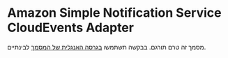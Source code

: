 # Amazon Simple Notification Service CloudEvents Adapter
מסמך זה טרם תורגם. בבקשה תשתמשו [בגרסה האנגלית של המסמך](../../../adapters/aws-sns.md) לבינתיים.